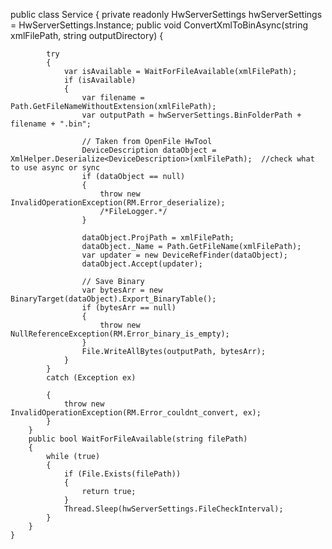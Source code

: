 public class Service
    {
        private readonly HwServerSettings hwServerSettings = HwServerSettings.Instance;
        public void ConvertXmlToBinAsync(string xmlFilePath, string outputDirectory)
        {

            try
            {
                var isAvailable = WaitForFileAvailable(xmlFilePath);
                if (isAvailable)
                {
                    var filename = Path.GetFileNameWithoutExtension(xmlFilePath);
                    var outputPath = hwServerSettings.BinFolderPath + filename + ".bin";

                    // Taken from OpenFile HwTool
                    DeviceDescription dataObject = XmlHelper.Deserialize<DeviceDescription>(xmlFilePath);  //check what to use async or sync
                    if (dataObject == null)
                    {
                        throw new InvalidOperationException(RM.Error_deserialize);
                        /*FileLogger.*/
                    }

                    dataObject.ProjPath = xmlFilePath;
                    dataObject._Name = Path.GetFileName(xmlFilePath);
                    var updater = new DeviceRefFinder(dataObject);
                    dataObject.Accept(updater);

                    // Save Binary
                    var bytesArr = new BinaryTarget(dataObject).Export_BinaryTable();
                    if (bytesArr == null)
                    {
                        throw new NullReferenceException(RM.Error_binary_is_empty);
                    }
                    File.WriteAllBytes(outputPath, bytesArr);
                }
            }
            catch (Exception ex)

            {
                throw new InvalidOperationException(RM.Error_couldnt_convert, ex);
            }       
        }
        public bool WaitForFileAvailable(string filePath)
        {
            while (true)
            {
                if (File.Exists(filePath))
                {
                    return true;
                }
                Thread.Sleep(hwServerSettings.FileCheckInterval);
            }
        }
    }

